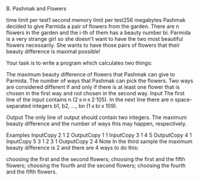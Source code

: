 B. Pashmak and Flowers

time limit per test1 second
memory limit per test256 megabytes
Pashmak decided to give Parmida a pair of flowers from the garden. There are n flowers in the garden and the i-th of them has a beauty number bi. Parmida is a very strange girl so she doesn't want to have the two most beautiful flowers necessarily. She wants to have those pairs of flowers that their beauty difference is maximal possible!

Your task is to write a program which calculates two things:

The maximum beauty difference of flowers that Pashmak can give to Parmida.
The number of ways that Pashmak can pick the flowers. Two ways are considered different if and only if there is at least one flower that is chosen in the first way and not chosen in the second way.
Input
The first line of the input contains n (2 ≤ n ≤ 2·105). In the next line there are n space-separated integers b1, b2, ..., bn (1 ≤ bi ≤ 109).

Output
The only line of output should contain two integers. The maximum beauty difference and the number of ways this may happen, respectively.

Examples
InputCopy
2
1 2
OutputCopy
1 1
InputCopy
3
1 4 5
OutputCopy
4 1
InputCopy
5
3 1 2 3 1
OutputCopy
2 4
Note
In the third sample the maximum beauty difference is 2 and there are 4 ways to do this:

choosing the first and the second flowers;
choosing the first and the fifth flowers;
choosing the fourth and the second flowers;
choosing the fourth and the fifth flowers.
